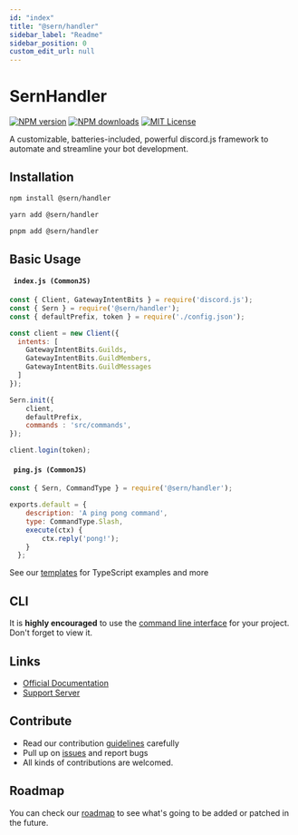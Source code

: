 ```yaml
---
id: "index"
title: "@sern/handler"
sidebar_label: "Readme"
sidebar_position: 0
custom_edit_url: null
---
```


# SernHandler

<a href="https://www.npmjs.com/package/@sern/handler"><img src="https://img.shields.io/npm/v/@sern/handler?maxAge=3600" alt="NPM version" /></a>
<a href="https://www.npmjs.com/package/@sern/handler"><img src="https://img.shields.io/npm/dt/@sern/handler?maxAge=3600" alt="NPM downloads" /></a>
<a href="https://opensource.org/licenses/MIT"><img src="https://img.shields.io/badge/License-MIT-blavk.svg" alt="MIT License" /></a>


A customizable, batteries-included, powerful discord.js framework to automate and streamline your bot development.

## Installation

```sh
npm install @sern/handler
```

```sh
yarn add @sern/handler
```

```sh
pnpm add @sern/handler
```

## Basic Usage

#### ` index.js (CommonJS)`

```js
const { Client, GatewayIntentBits } = require('discord.js');
const { Sern } = require('@sern/handler');
const { defaultPrefix, token } = require('./config.json');

const client = new Client({
  intents: [
    GatewayIntentBits.Guilds,
    GatewayIntentBits.GuildMembers,
    GatewayIntentBits.GuildMessages
  ]
});

Sern.init({
    client,   
    defaultPrefix,   
    commands : 'src/commands',
});

client.login(token);
```

#### ` ping.js (CommonJS)`

```js
const { Sern, CommandType } = require('@sern/handler');

exports.default = {
    description: 'A ping pong command',
    type: CommandType.Slash,
    execute(ctx) {
        ctx.reply('pong!');
    }
  };
```

See our [templates](https://github.com/sern-handler/templates) for TypeScript examples and more

## CLI

It is **highly encouraged** to use the [command line interface](https://github.com/sern-handler/cli) for your project. Don't forget to view it.

## Links

- [Official Documentation](https://sern-handler.js.org)
- [Support Server](https://discord.com/invite/mmyCTnYtbF)

## Contribute

- Read our contribution [guidelines](https://github.com/sern-handler/handler) carefully
- Pull up on [issues](https://github.com/sern-handler/handler/issues) and report bugs
- All kinds of contributions are welcomed.

## Roadmap

You can check our [roadmap](https://github.com/sern-handler/roadmap) to see what's going to be added or patched in the future.